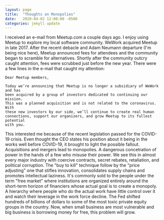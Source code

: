 ```yaml
---
layout: page
title:  "Thoughts on Monopolies"
date:   2020-04-02 12:00:00 -0500
categories: jekyll update
---
```


I received an e-mail from Meetup.com a couple days ago. I enjoy using Meetup to explore my local
software community. WeWork acquired Meetup in late 2017. After the recent debacle and Adam Neumann
departure (I'm being nice here), Meetup announced fees for attendees and the community began to scramble
for alternatives. Shortly after the community outcry caught attention, fees were scrubbed just before
the new year. There were a few lines in the e-mail that caught my attention:

```
Dear Meetup members,

Today we’re announcing that Meetup is no longer a subsidiary of WeWork and has 
been acquired by a group of investors dedicated to continuing our mission. 
This was a planned acquisition and is not related to the coronavirus. With 
these new investors by our side, we’ll continue to create real human 
connections, support our organizers, and grow Meetup to its fullest potential 
with you.
```

This interested me because of the recent legislation passed for the COVID-19 crisis. Even thought the CEO
states his position about it being in the works well before COVID-19, it brought to light the possible
fallout. Acquisitions and mergers lead to monopolies. A dangerous concetration of power in the hands of
a few who misuse their power. We see this in almost every major industry with coercive contracts, secret
rebates, retaliation, and political corruption. The "buy to kill" technique follow by the "price
adjusting" one that stifles innovation, consolidates supply chains and promotes intellectual laziness.
It's commonly sold to the people under the term "free market" where institutions are organized entirely
around the short-term horizon of financiers whose actual goal is to create a monopoly. A hierarchy where
people who do the actual work have little control over it and watch their leverage in the work force
decline. The Fed shifted hundreds of billions of dollars to some of the most toxic private equity groups
in the country. Now, when small business are most vulnerable and big business is borrowing money for
free, this problem will grow.

